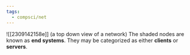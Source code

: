 ```yaml
---
tags:
  - compsci/net
---
```

![[2309142158e]] (a top down view of a network)
The shaded nodes are known as **end systems**. They may be categorized as either **clients** or **servers**.